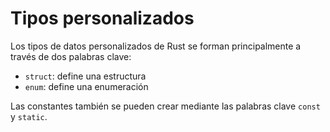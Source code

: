 # Tipos personalizados 

Los tipos de datos personalizados de Rust se forman principalmente a través de
dos palabras clave:

* `struct`: define una estructura
* `enum`: define una enumeración

Las constantes también se pueden crear mediante las palabras clave `const` y
`static`.


